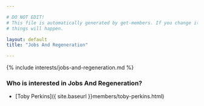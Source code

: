 ```yaml
---

# DO NOT EDIT!
# This file is automatically generated by get-members. If you change it, bad
# things will happen.

layout: default
title: "Jobs And Regeneration"

---
```


{% include interests/jobs-and-regeneration.md %}

### Who is interested in Jobs And Regeneration?


* [Toby Perkins]({ site.baseurl }}members/toby-perkins.html)
